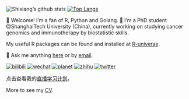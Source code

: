 
<!-- README.md is generated from README.Rmd. Please edit that file -->

![Shixiang’s github
stats](https://github-readme-stats.vercel.app/api?username=ShixiangWang&show_icons=true) [![Top Langs](https://github-readme-stats.vercel.app/api/top-langs/?username=ShixiangWang&hide=html,jupyter%20notebook,javascript&layout=compact&langs_count=10)](https://github.com/ShixiangWang/github-readme-stats)

👋 Welcome\! I’m a fan of R, Python and Golang. 🔭 I’m a PhD student
@ShanghaiTech University (China), currently working on studying cancer
genomics and immunotherapy by biostatistic skills.

My useful R packages can be found and installed at [R-universe](https://shixiangwang.r-universe.dev/).

💬 Ask me anything
[here](https://github.com/ShixiangWang/self-study/discussions) or by
[email](mailto:w_shixiang@163.com). 

[![bilibili](https://img.shields.io/badge/王诗翔-B站-yellow)](https://space.bilibili.com/11553374) [![wechat](https://img.shields.io/badge/王诗翔-微信公众号-important)](https://shixiangwang.github.io/home/logo/qrcode.jpg) [![planet](https://img.shields.io/badge/王诗翔-知识星球-blueviolet)](https://t.zsxq.com/rBqbIei)  [![zhihu](https://img.shields.io/badge/王诗翔-知乎-blue)](https://www.zhihu.com/people/shixiangwang) [![twitter](https://img.shields.io/badge/ShixiangWang-twitter-ff69b4)](https://twitter.com/WangShxiang) 

点击查看我的[直播学习计划](https://shixiangwang.github.io/self-study/%E7%9B%B4%E6%92%AD%E8%AE%A1%E5%88%92.html)。

More to see my [CV](https://shixiangwang.github.io/cv-shixiang/).
